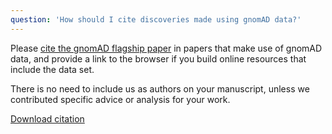 ```yaml
---
question: 'How should I cite discoveries made using gnomAD data?'
---
```


Please [cite the gnomAD flagship paper](https://www.nature.com/articles/s41586-020-2308-7#citeas) in papers that make use of gnomAD data, and provide a link to the browser if you build online resources that include the data set.

There is no need to include us as authors on your manuscript, unless we contributed specific advice or analysis for your work.

[Download citation](https://www.nature.com/articles/s41586-020-2308-7.ris)
